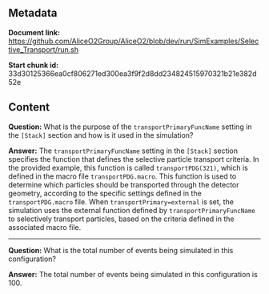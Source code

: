 ## Metadata

**Document link:** https://github.com/AliceO2Group/AliceO2/blob/dev/run/SimExamples/Selective_Transport/run.sh

**Start chunk id:** 33d30125366ea0cf806271ed300ea3f9f2d8dd234824515970321b21e382d52e

## Content

**Question:** What is the purpose of the `transportPrimaryFuncName` setting in the `[Stack]` section and how is it used in the simulation?

**Answer:** The `transportPrimaryFuncName` setting in the `[Stack]` section specifies the function that defines the selective particle transport criteria. In the provided example, this function is called `transportPDG(321)`, which is defined in the macro file `transportPDG.macro`. This function is used to determine which particles should be transported through the detector geometry, according to the specific settings defined in the `transportPDG.macro` file. When `transportPrimary=external` is set, the simulation uses the external function defined by `transportPrimaryFuncName` to selectively transport particles, based on the criteria defined in the associated macro file.

---

**Question:** What is the total number of events being simulated in this configuration?

**Answer:** The total number of events being simulated in this configuration is 100.